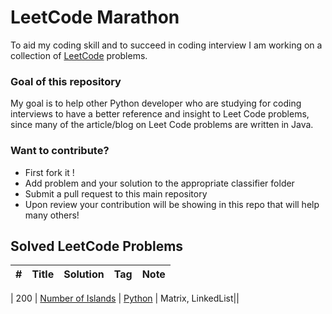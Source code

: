 # LeetCode Marathon 
To aid my coding skill and to succeed in coding interview I am working on a collection of [LeetCode](https://leetcode.com/problemset/all/) problems.

### Goal of this repository
My goal is to help other Python developer who are studying for coding interviews to have a better reference and insight to Leet Code problems, since many of the article/blog on Leet Code problems are written in Java.

### Want to contribute?
* First fork it !
* Add problem and your solution to the appropriate classifier folder
* Submit a pull request to this main repository
* Upon review your contribution will be showing in this repo that will help many others!




## Solved LeetCode Problems

|  #  | Title           |  Solution       | Tag          | Note|
|-----|---------------- | --------------- |--------------|-----|

| 200 | [Number of Islands](https://leetcode.com/problems/number-of-islands/) | [Python](./linked_list/island_count_lc200.py) | Matrix, LinkedList||
